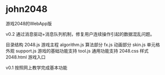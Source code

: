 john2048
========

游戏2048的WebApp版

v0.2
通过消息驱动+消息队列机制，修复用户连续操作引起的数据混乱问题。

目录结构
2048.js 游戏主程
algorithm.js 算法部分
fx.js 动画部分
skin.js 单元格外观
support.js 游戏的基础功能支持
tool.js 通用功能支持
2048.css 样式
2048.html 游戏入口



v0.1
按照网上教学完成基本功能
